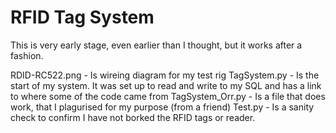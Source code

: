 # RFID Tag System

This is very early stage, even earlier than I thought, but it works after a fashion.

RDID-RC522.png   -  Is wireing diagram for my test rig
TagSystem.py     -  Is the start of my system.  It was set up to read and write to my SQL and has a
                    link to where some of the code came from
TagSystem_Orr.py -  Is a file that does work, that I plagurised for my purpose (from a friend)
Test.py          -  Is a sanity check to confirm I have not borked the RFID tags or reader.